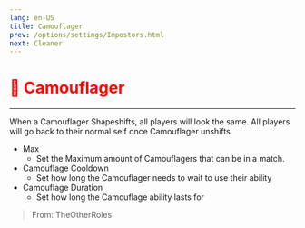 ```yaml
---
lang: en-US
title: Camouflager
prev: /options/settings/Impostors.html
next: Cleaner
---
```


# <font color="red">🦎 Camouflager</font> <Badge text="Support" type="tip" vertical="middle"/>
---

When a Camouflager Shapeshifts, all players will look the same. All players will go back to their normal self once Camouflager unshifts. 
* Max
  * Set the Maximum amount of Camouflagers that can be in a match.
* Camouflage Cooldown
  * Set how long the Camouflager needs to wait to use their ability
* Camouflage Duration
  * Set how long the Camouflage ability lasts for

> From: TheOtherRoles